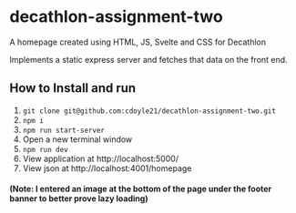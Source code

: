 # decathlon-assignment-two
A homepage created using HTML, JS, Svelte and CSS for Decathlon

Implements a static express server and fetches that data on the front end.

## How to Install and run

1. `git clone git@github.com:cdoyle21/decathlon-assignment-two.git`
2. `npm i`
3. `npm run start-server`
4. Open a new terminal window
5. `npm run dev`
6. View application at http://localhost:5000/
7. View json at http://localhost:4001/homepage


#### (Note: I entered an image at the bottom of the page under the footer banner to better prove lazy loading)
